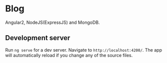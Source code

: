 # Blog

Angular2, NodeJS(ExpressJS) and MongoDB.

## Development server

Run `ng serve` for a dev server. Navigate to `http://localhost:4200/`. The app will automatically reload if you change any of the source files.
